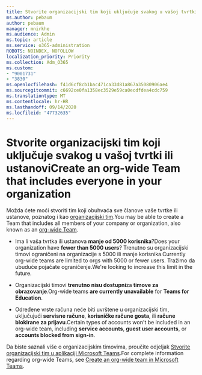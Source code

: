 ```yaml
---
title: Stvorite organizacijski tim koji uključuje svakog u vašoj tvrtki ili ustanovi
ms.author: pebaum
author: pebaum
manager: mnirkhe
ms.audience: Admin
ms.topic: article
ms.service: o365-administration
ROBOTS: NOINDEX, NOFOLLOW
localization_priority: Priority
ms.collection: Adm_O365
ms.custom:
- "9001731"
- "3830"
ms.openlocfilehash: f41d6cf8cb1bac471ca33d81a867a35080906ae4
ms.sourcegitcommit: c6692ce0fa1358ec3529e59ca0ecdfdea4cdc759
ms.translationtype: MT
ms.contentlocale: hr-HR
ms.lasthandoff: 09/14/2020
ms.locfileid: "47732635"
---
```

# <a name="create-an-org-wide-team-that-includes-everyone-in-your-organization"></a><span data-ttu-id="be149-102">Stvorite organizacijski tim koji uključuje svakog u vašoj tvrtki ili ustanovi</span><span class="sxs-lookup"><span data-stu-id="be149-102">Create an org-wide Team that includes everyone in your organization</span></span>

<span data-ttu-id="be149-103">Možda ćete moći stvoriti tim koji obuhvaća sve članove vaše tvrtke ili ustanove, poznatog i kao [organizacijski tim](https://docs.microsoft.com/microsoftteams/create-an-org-wide-team).</span><span class="sxs-lookup"><span data-stu-id="be149-103">You may be able to create a Team that includes all members of your company or organization, also known as an [org-wide Team](https://docs.microsoft.com/microsoftteams/create-an-org-wide-team).</span></span>

- <span data-ttu-id="be149-104">Ima li vaša tvrtka ili ustanova **manje od 5000 korisnika**?</span><span class="sxs-lookup"><span data-stu-id="be149-104">Does your organization have **fewer than 5000 users**?</span></span> <span data-ttu-id="be149-105">Trenutno su organizacijski timovi ograničeni na organizacije s 5000 ili manje korisnika.</span><span class="sxs-lookup"><span data-stu-id="be149-105">Currently org-wide teams are limited to orgs with 5000 or fewer users.</span></span> <span data-ttu-id="be149-106">Tražimo da ubuduće pojačate ograničenje.</span><span class="sxs-lookup"><span data-stu-id="be149-106">We're looking to increase this limit in the future.</span></span>

- <span data-ttu-id="be149-107">Organizacijski timovi **trenutno nisu dostupni**za **timove za obrazovanje**.</span><span class="sxs-lookup"><span data-stu-id="be149-107">Org-wide teams **are currently unavailable** for **Teams for Education**.</span></span>

- <span data-ttu-id="be149-108">Određene vrste računa neće biti uvrštene u organizacijski tim, uključujući **servisne račune**, **korisničke račune gosta**, ili **račune blokirane za prijavu**.</span><span class="sxs-lookup"><span data-stu-id="be149-108">Certain types of accounts won't be included in an org-wide team, including **service accounts**, **guest user accounts**, or **accounts blocked from sign-in**.</span></span>

<span data-ttu-id="be149-109">Da biste saznali više o organizacijskim timovima, proučite odjeljak [Stvorite organizacijski tim u aplikaciji Microsoft Teams](https://docs.microsoft.com/microsoftteams/create-an-org-wide-team).</span><span class="sxs-lookup"><span data-stu-id="be149-109">For complete information regarding org-wide Teams, see [Create an org-wide team in Microsoft Teams](https://docs.microsoft.com/microsoftteams/create-an-org-wide-team).</span></span> 

